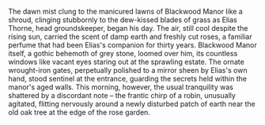 The dawn mist clung to the manicured lawns of Blackwood Manor like a shroud, clinging stubbornly to the dew-kissed blades of grass as Elias Thorne, head groundskeeper, began his day.  The air, still cool despite the rising sun, carried the scent of damp earth and freshly cut roses, a familiar perfume that had been Elias's companion for thirty years.  Blackwood Manor itself, a gothic behemoth of grey stone, loomed over him, its countless windows like vacant eyes staring out at the sprawling estate.  The ornate wrought-iron gates, perpetually polished to a mirror sheen by Elias's own hand, stood sentinel at the entrance, guarding the secrets held within the manor's aged walls.  This morning, however, the usual tranquility was shattered by a discordant note – the frantic chirp of a robin, unusually agitated, flitting nervously around a newly disturbed patch of earth near the old oak tree at the edge of the rose garden.
